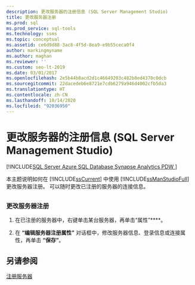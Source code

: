 ```yaml
---
description: 更改服务器的注册信息 (SQL Server Management Studio)
title: 更改服务器注册
ms.prod: sql
ms.prod_service: sql-tools
ms.technology: ssms
ms.topic: conceptual
ms.assetid: ce6d9d88-3ac8-4f5d-8ea9-e9b55ceca0f4
author: markingmyname
ms.author: maghan
ms.reviewer: ''
ms.custom: seo-lt-2019
ms.date: 03/01/2017
ms.openlocfilehash: 2e5b44b8acd2d1c46649203c482b8ed4370c0dcb
ms.sourcegitcommit: 22dacedeb6e8721e7cdb6279a946d4002cfb5da3
ms.translationtype: HT
ms.contentlocale: zh-CN
ms.lasthandoff: 10/14/2020
ms.locfileid: "92036950"
---
```

# <a name="change-a-server39s-registration-sql-server-management-studio"></a>更改服务器的注册信息 (SQL Server Management Studio)

[!INCLUDE[SQL Server Azure SQL Database Synapse Analytics PDW ](../../includes/applies-to-version/sql-asdb-asdbmi-asa-pdw.md)]

本主题说明如何在 [!INCLUDE[ssCurrent](../../includes/sscurrent-md.md)] 中使用 [!INCLUDE[ssManStudioFull](../../includes/ssmanstudiofull-md.md)]更改服务器注册。 可以随时更改已注册的服务器的连接信息。

## <a name="SSMSProcedure"></a>

### <a name="to-change-a-servers-registration"></a>更改服务器注册

1. 在已注册的服务器中，右键单击某台服务器，再单击“属性”****。

2. 在 **“编辑服务器注册属性”** 对话框中，修改服务器信息、登录信息或连接属性，再单击 **“保存”**。

## <a name="see-also"></a>另请参阅

[注册服务器](./register-servers.md)
